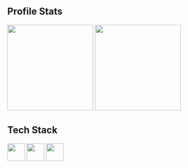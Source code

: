 ## Profile Stats
<img height="195" src="https://github-readme-stats-five-blush-46.vercel.app/api?username=martinmdl&show_icons=true&theme=default" /> <img height="195" src="https://github-readme-stats-five-blush-46.vercel.app/api/top-langs?username=martinmdl" />

## Tech Stack
<img src="https://cdn.jsdelivr.net/gh/devicons/devicon@latest/icons/kotlin/kotlin-original.svg" height="40"/> <img src="https://upload.wikimedia.org/wikipedia/commons/thumb/7/79/Spring_Boot.svg/640px-Spring_Boot.svg.png" height="40"/> <img src="https://www.vectorlogo.zone/logos/nodejs/nodejs-icon.svg" height="40"/>
